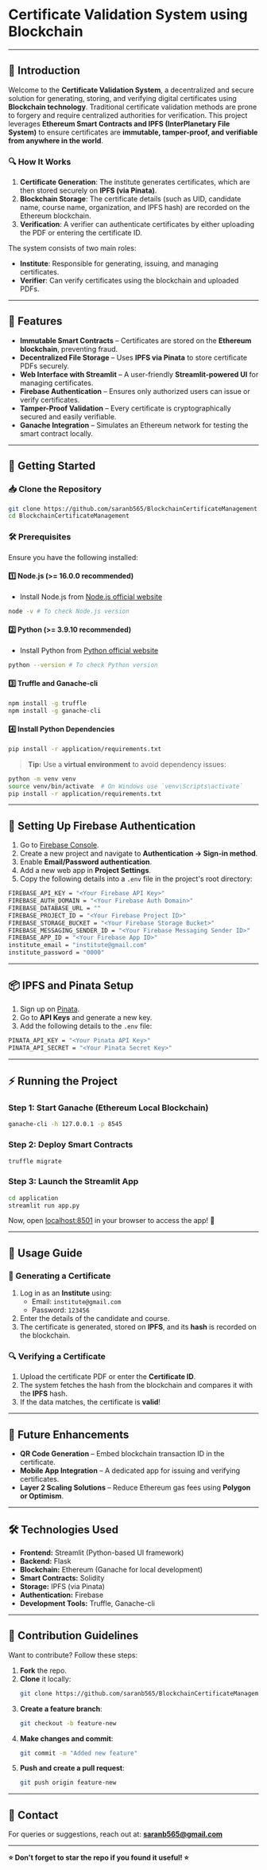 # Certificate Validation System using Blockchain

---

## 📌 Introduction

Welcome to the **Certificate Validation System**, a decentralized and secure solution for generating, storing, and verifying digital certificates using **Blockchain technology**. Traditional certificate validation methods are prone to forgery and require centralized authorities for verification. This project leverages **Ethereum Smart Contracts and IPFS (InterPlanetary File System)** to ensure certificates are **immutable, tamper-proof, and verifiable from anywhere in the world**.

### 🔍 How It Works
1. **Certificate Generation**: The institute generates certificates, which are then stored securely on **IPFS (via Pinata)**.
2. **Blockchain Storage**: The certificate details (such as UID, candidate name, course name, organization, and IPFS hash) are recorded on the Ethereum blockchain.
3. **Verification**: A verifier can authenticate certificates by either uploading the PDF or entering the certificate ID.

The system consists of two main roles:
- **Institute**: Responsible for generating, issuing, and managing certificates.
- **Verifier**: Can verify certificates using the blockchain and uploaded PDFs.

---

## 🚀 Features

- **Immutable Smart Contracts** – Certificates are stored on the **Ethereum blockchain**, preventing fraud.
- **Decentralized File Storage** – Uses **IPFS via Pinata** to store certificate PDFs securely.
- **Web Interface with Streamlit** – A user-friendly **Streamlit-powered UI** for managing certificates.
- **Firebase Authentication** – Ensures only authorized users can issue or verify certificates.
- **Tamper-Proof Validation** – Every certificate is cryptographically secured and easily verifiable.
- **Ganache Integration** – Simulates an Ethereum network for testing the smart contract locally.

---

## 📂 Getting Started

### 📥 Clone the Repository
```sh
git clone https://github.com/saranb565/BlockchainCertificateManagement.git
cd BlockchainCertificateManagement
```

### 🛠 Prerequisites
Ensure you have the following installed:

#### 1️⃣ Node.js (>= 16.0.0 recommended)
- Install Node.js from [Node.js official website](https://nodejs.org/)
```sh
node -v # To check Node.js version
```

#### 2️⃣ Python (>= 3.9.10 recommended)
- Install Python from [Python official website](https://www.python.org/)
```sh
python --version # To check Python version
```

#### 3️⃣ Truffle and Ganache-cli
```sh
npm install -g truffle
npm install -g ganache-cli
```

#### 4️⃣ Install Python Dependencies
```sh
pip install -r application/requirements.txt
```

> **Tip:** Use a **virtual environment** to avoid dependency issues:
```sh
python -m venv venv
source venv/bin/activate  # On Windows use `venv\Scripts\activate`
pip install -r application/requirements.txt
```

---

## 🔐 Setting Up Firebase Authentication

1. Go to [Firebase Console](https://console.firebase.google.com/).
2. Create a new project and navigate to **Authentication → Sign-in method**.
3. Enable **Email/Password authentication**.
4. Add a new web app in **Project Settings**.
5. Copy the following details into a `.env` file in the project's root directory:

```sh
FIREBASE_API_KEY = "<Your Firebase API Key>"
FIREBASE_AUTH_DOMAIN = "<Your Firebase Auth Domain>"
FIREBASE_DATABASE_URL = ""
FIREBASE_PROJECT_ID = "<Your Firebase Project ID>"
FIREBASE_STORAGE_BUCKET = "<Your Firebase Storage Bucket>"
FIREBASE_MESSAGING_SENDER_ID = "<Your Firebase Messaging Sender ID>"
FIREBASE_APP_ID = "<Your Firebase App ID>"
institute_email = "institute@gmail.com"
institute_password = "0000"
```

---

## 📦 IPFS and Pinata Setup

1. Sign up on [Pinata](https://app.pinata.cloud/).
2. Go to **API Keys** and generate a new key.
3. Add the following details to the `.env` file:

```sh
PINATA_API_KEY = "<Your Pinata API Key>"
PINATA_API_SECRET = "<Your Pinata Secret Key>"
```

---

## ⚡ Running the Project

### Step 1: Start Ganache (Ethereum Local Blockchain)
```sh
ganache-cli -h 127.0.0.1 -p 8545
```

### Step 2: Deploy Smart Contracts
```sh
truffle migrate
```

### Step 3: Launch the Streamlit App
```sh
cd application
streamlit run app.py
```

Now, open [localhost:8501](http://localhost:8501) in your browser to access the app! 🎉

---

## 📜 Usage Guide

### 📝 Generating a Certificate
1. Log in as an **Institute** using:
   - Email: `institute@gmail.com`
   - Password: `123456`
2. Enter the details of the candidate and course.
3. The certificate is generated, stored on **IPFS**, and its **hash** is recorded on the blockchain.

### 🔍 Verifying a Certificate
1. Upload the certificate PDF or enter the **Certificate ID**.
2. The system fetches the hash from the blockchain and compares it with the **IPFS** hash.
3. If the data matches, the certificate is **valid**!

---

## 🎯 Future Enhancements

- **QR Code Generation** – Embed blockchain transaction ID in the certificate.
- **Mobile App Integration** – A dedicated app for issuing and verifying certificates.
- **Layer 2 Scaling Solutions** – Reduce Ethereum gas fees using **Polygon or Optimism**.

---

## 🛠 Technologies Used

- **Frontend:** Streamlit (Python-based UI framework)
- **Backend:** Flask
- **Blockchain:** Ethereum (Ganache for local development)
- **Smart Contracts:** Solidity
- **Storage:** IPFS (via Pinata)
- **Authentication:** Firebase
- **Development Tools:** Truffle, Ganache-cli

---

## 🤝 Contribution Guidelines

Want to contribute? Follow these steps:

1. **Fork** the repo.
2. **Clone** it locally:
   ```sh
   git clone https://github.com/saranb565/BlockchainCertificateManagement.git
   ```
3. **Create a feature branch**:
   ```sh
   git checkout -b feature-new
   ```
4. **Make changes and commit**:
   ```sh
   git commit -m "Added new feature"
   ```
5. **Push and create a pull request**:
   ```sh
   git push origin feature-new
   ```

---

## 📧 Contact

For queries or suggestions, reach out at: **saranb565@gmail.com**

---

**⭐ Don't forget to star the repo if you found it useful! ⭐**

